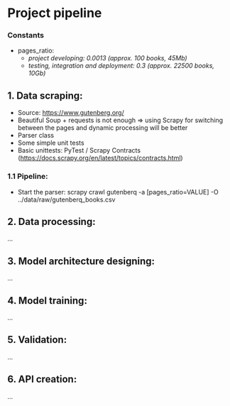 # Project pipeline

### Constants
- pages_ratio:
  - *project developing: 0.0013 (approx. 100 books, 45Mb)*
  - *testing, integration and deployment: 0.3 (approx. 22500 books, 10Gb)*

## 1. Data scraping:
- Source: https://www.gutenberg.org/
- Beautiful Soup + requests is not enough => using Scrapy for switching between the pages and dynamic processing will be better
- Parser class
- Some simple unit tests
- Basic unittests: PyTest / Scrapy Contracts (https://docs.scrapy.org/en/latest/topics/contracts.html)

### 1.1 Pipeline:
- Start the parser: scrapy crawl gutenberq -a [pages_ratio=VALUE] -O ../data/raw/gutenberq_books.csv

## 2. Data processing:
...

## 3. Model architecture designing:
...

## 4. Model training:
...

## 5. Validation:
...

## 6. API creation:
...